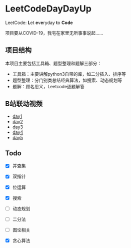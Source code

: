 # LeetCodeDayDayUp
LeetCode: **L**et **e**v**e**ryday  **t**o **Code**

项目要从COVID-19，我宅在家里无所事事说起......


## 项目结构

本项目主要包括工具箱、题型整理和题解三部分：

- 工具箱：主要讲解python3自带的库，如二分插入、排序等
- 题型整理：分门别类总结经典算法，如搜索、动态规划等
- 题解：顾名思义，Leetcode逐题解答


## B站联动视频

- [day1](https://www.bilibili.com/video/av86001620/)
- [day2]( https://www.bilibili.com/video/av86186224/)
- [day3](https://www.bilibili.com/video/av86350334/)
- [day4](https://www.bilibili.com/video/av87771280/)
- [day5](https://www.bilibili.com/video/av87774921/)


## Todo

- [x] 并查集
- [x] 双指针
- [x] 位运算
- [x] 搜索
- [ ] 动态规划
- [ ] 二分法
- [ ] 图论相关
- [x] 贪心算法

